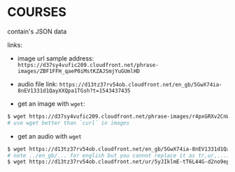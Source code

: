 # COURSES
contain's JSON data 

links:

- image url sample address: `https://d37sy4vufic209.cloudfront.net/phrase-images/ZBF1FFH_qaeP0iMstKZAJSmjYuGUmlHD`

- audio file link: `https://d13tz37rv54ob.cloudfront.net/en_gb/5GwX74ia-8nEV1331d1QayXXQpa1TGsh?t=1543437435`

- get an image with `wget`:
```sh
$ wget https://d37sy4vufic209.cloudfront.net/phrase-images/r4pxGRXv2CnWTPSiIjgo7hfi7mOeML3m?t=1689159128
# use wget better than `curl` in images
```

- get an audio with `wget`
```sh
$ wget https://d13tz37rv54ob.cloudfront.net/en_gb/5GwX74ia-8nEV1331d1QayXXQpa1TGsh?t=1543437435
# note ../en_gb/... for english but you cannot replace it as tr,ur,.... . instead for urdu, use:
$ wget https://d13tz37rv54ob.cloudfront.net/ur/5yJIklmE-tT6L44G-d2no9epgjQXY1kV?t=1580691716

```